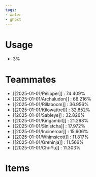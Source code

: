 ```yaml
---
tags:
- water
- ghost
---
```

# Usage
- 3%
# Teammates
- [[2025-01-01/Pelipper]] : 74.409%
- [[2025-01-01/Archaludon]] : 68.216%
- [[2025-01-01/Rillaboom]] : 36.956%
- [[2025-01-01/Kilowattrel]] : 32.852%
- [[2025-01-01/Sableye]] : 32.826%
- [[2025-01-01/Kingambit]] : 21.298%
- [[2025-01-01/Sinistcha]] : 17.972%
- [[2025-01-01/Incineroar]] : 15.606%
- [[2025-01-01/Whimsicott]] : 11.817%
- [[2025-01-01/Greninja]] : 11.566%
- [[2025-01-01/Chi-Yu]] : 11.303%
# Items